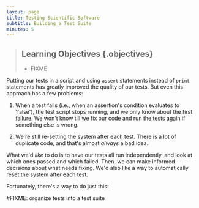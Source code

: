 ```yaml
---
layout: page
title: Testing Scientific Software
subtitle: Building a Test Suite
minutes: 5
---
```

> ## Learning Objectives {.objectives}
>
> * FIXME

Putting our tests in a script and
using `assert` statements instead of `print` statements
has greatly improved the quality of our tests.
But even this approach has a few problems:

1. When a test fails (i.e., when an assertion's condition evaluates to 'false'),
the test script stops running, and we only know about the first failure.
We won't know till we fix our code and run the tests again if something else is wrong.

2. We're still re-setting the system after each test.
There is a lot of duplicate code, and that's almost *always* a bad idea.

What we'd *like* to do is to have our tests all run independently,
and look at which ones passed and which failed.
Then, we can make informed decisions about what needs fixing.
We'd also like a way to automatically reset the system after each test.

Fortunately, there's a way to do just this:

#FIXME: organize tests into a test suite
